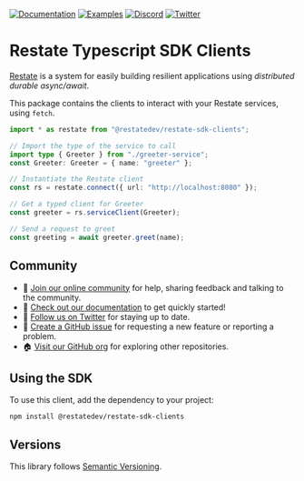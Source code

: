 [![Documentation](https://img.shields.io/badge/doc-reference-blue)](https://docs.restate.dev)
[![Examples](https://img.shields.io/badge/view-examples-blue)](https://github.com/restatedev/examples)
[![Discord](https://img.shields.io/discord/1128210118216007792?logo=discord)](https://discord.gg/skW3AZ6uGd)
[![Twitter](https://img.shields.io/twitter/follow/restatedev.svg?style=social&label=Follow)](https://twitter.com/intent/follow?screen_name=restatedev)

# Restate Typescript SDK Clients

[Restate](https://restate.dev/) is a system for easily building resilient applications using *distributed durable async/await*.

This package contains the clients to interact with your Restate services, using `fetch`. 

```typescript
import * as restate from "@restatedev/restate-sdk-clients";

// Import the type of the service to call
import type { Greeter } from "./greeter-service";
const Greeter: Greeter = { name: "greeter" };

// Instantiate the Restate client
const rs = restate.connect({ url: "http://localhost:8080" });

// Get a typed client for Greeter
const greeter = rs.serviceClient(Greeter);

// Send a request to greet
const greeting = await greeter.greet(name);
```

## Community

* 🤗️ [Join our online community](https://discord.gg/skW3AZ6uGd) for help, sharing feedback and talking to the community.
* 📖 [Check out our documentation](https://docs.restate.dev) to get quickly started!
* 📣 [Follow us on Twitter](https://twitter.com/restatedev) for staying up to date.
* 🙋 [Create a GitHub issue](https://github.com/restatedev/sdk-typescript/issues) for requesting a new feature or reporting a problem.
* 🏠 [Visit our GitHub org](https://github.com/restatedev) for exploring other repositories.

## Using the SDK

To use this client, add the dependency to your project:

```shell
npm install @restatedev/restate-sdk-clients
```

## Versions

This library follows [Semantic Versioning](https://semver.org/).